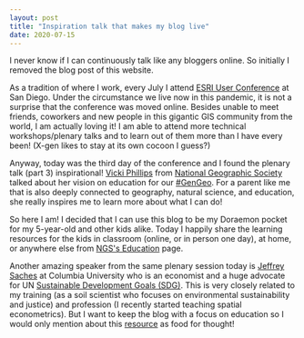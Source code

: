```yaml
---
layout: post
title: "Inspiration talk that makes my blog live"
date: 2020-07-15
---
```

I never know if I can continuously talk like any bloggers online. So initially I removed the blog post of this website. 

As a tradition of where I work, every July I attend [ESRI User Conference](https://www.esri.com/en-us/about/events/uc/overview) at San Diego. Under the circumstance we live now in this pandemic, it is not a surprise that the conference was moved online. Besides unable to meet friends, coworkers and new people in this gigantic GIS community from the world, I am actually loving it! I am able to attend more technical workshops/plenary talks and to learn out of them more than I have every been! (X-gen likes to stay at its own cocoon I guess?)

Anyway, today was the third day of the conference and I found the plenary talk (part 3) inspirational! [Vicki Phillips](https://www.nationalgeographic.org/about-us/leadership/vicki-phillips/) from [National Geographic Society](https://www.nationalgeographic.org/) talked about her vision on education for our [#GenGeo](https://blog.education.nationalgeographic.org/2020/07/14/gengeo-introducing-our-spring-2020-national-geographic-young-explorers/). For a parent like me that is also deeply connected to geography, natural science, and education, she really inspires me to learn more about what I can do!

So here I am! I decided that I can use this blog to be my Doraemon pocket for my 5-year-old and other kids alike. Today I happily share the learning resources for the kids in classroom (online, or in person one day), at home, or anywhere else from [NGS's Education](https://www.nationalgeographic.org/education/) page. 

Another amazing speaker from the same plenary session today is [Jeffrey Saches](https://www.jeffsachs.org/) at Columbia University who is an economist and a huge advocate for UN [Sustainable Development Goals (SDG)](https://sdgs.un.org/goals). This is very closely related to my training (as a soil scientist who focuses on environmental sustainability and justice) and profession (I recently started teaching spatial econometrics). But I want to keep the blog with a focus on education so I would only mention about this [resource](https://www.unitedworldschools.org/blog/un-sustainable-development-goals-our-role?gclid=EAIaIQobChMIk5GLx-jP6gIVJBh9Ch12DQ1VEAAYASAAEgLJpPD_BwE) as food for thought!
